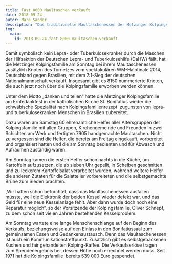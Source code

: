 ```yaml
---
title: Fast 8000 Maultaschen verkauft
date: 2018-09-24
autor: Mara Sander
description: "Das traditionelle Maultaschenessen der Metzinger Kolpingsfamilie ist ein Projekt, das Generationen verbindet."
img:
  main:
    id: 2018-09-24-fast-8000-maultaschen-verkauft
---
```

Damit symbolisch kein Lepra- oder Tuberkulosekranker durch die Maschen der Hilfsaktion der Deutschen Lepra- und Tuberkulosehilfe (DaHW) fällt, hat die Metzinger Kolpingsfamilie am Sonntag bei ihrem Maultaschenessen zusätzlich Knoten des Tornetzes vom spektakulären WM-Halbfinale 2014, Deutschland gegen Brasilien, mit dem 7:1-Sieg der deutschen Nationalmannschaft verkauft. Insgesamt gibt es 8150 nummerierte Knoten, die auch jetzt noch über die Kolpingsfamilie erworben werden können.

Unter dem Motto „danken und teilen“ hatte die Metzinger Kolpingsfamilie am Erntedankfest in der katholischen Kirche St. Bonifatius wieder die schwäbische Spezialität nach Kolpingsfamilienrezept  zugunsten von lepra- und tuberkulosekranken Menschen in Brasilien zubereitet.

Dazu waren am Samstag 60 ehrenamtliche Helfer aller Altersgruppen der Kolpingsfamilie mit allen Gruppen, Kirchengemeinde und Freunden in zwei Schichten am Werk und fertigten 7905 handgemachte Maultaschen. Nicht zu vergessen sind die Helfer, die bereits am Freitag eingekauft, vorbereitet und organisiert hatten und die am Sonntag bedienten und für Abwasch und Aufräumen zuständig waren.

Am Sonntag kamen die ersten Helfer schon nachts in die Küche, um Kartoffeln aufzusetzen, die ab sieben Uhr gepellt, in Scheiben geschnitten und zu leckerem Kartoffelsalat verarbeitet wurden, während weitere Helfer die anderen Zutaten für die Salatteller vorbereiteten und die selbstgemachte Brühe zum Sieden brachten.

„Wir hatten schon befürchtet, dass das Maultaschenessen ausfallen müsste, weil die Elektronik der beiden Kessel wieder defekt war, und das Geld für eine neue Kesselanlage fehlt. Aber dann wurde doch noch eine Reparatur möglich“, so der Vorsitzende der Kolpingsfamilie, Oliver Schnepf, zu dem schon seit vielen Jahren bestehenden Kesselproblem.

Am Sonntag wartete eine lange Menschenschlange auf den Beginn des Verkaufs, beziehungsweise auf den Einlass in den Bonifatiussaal zum gemeinsamen Essen und Gedankenaustausch. Denn das Maultaschenessen ist auch ein Kommunikationstreffpunkt. Zusätzlich gibt es selbstgebackenen Kuchen und fair gehandelten Kolping-Kaffee. Die Verkaufserlöse tragen zum Spendenergebnis bei, dessen Höhe noch errechnet werden muss. Seit 1971 hat die Kolpingsfamilie  bereits 539 000 Euro gespendet.

 

